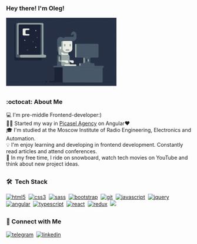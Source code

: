 ### Hey there! I'm Oleg!
<img alt="Night Coding" src="./Night-Coding.gif"/>

##
### :octocat: About Me

💻&nbsp;I'm pre-middle Frontend-developer:)\
💁‍♂️&nbsp;Started my way in [Picasel Agency](https://picasel.agency/) on Angular❤️\
🎓&nbsp;I'm studied at the Moscow Institute of Radio Engineering, Electronics and Automation.\
💡&nbsp;I'm enjoy learning and developing in frontend development. Constantly read articles and attend conferences.\
🍤&nbsp;In my free time, I ride on snowboard, watch tech movies on YouTube and think about new project ideas.
  
##
### 🛠 &nbsp;Tech Stack
<p align="left"> 
  <a href="https://www.w3.org/html/" target="_blank"> <img src="https://cdn.jsdelivr.net/gh/devicons/devicon/icons/html5/html5-original.svg" alt="html5" width="40" height="40"/></a>&nbsp; 
  <a href="https://www.w3schools.com/css/" target="_blank"> <img src="https://cdn.jsdelivr.net/gh/devicons/devicon/icons/css3/css3-original.svg" alt="css3" width="40" height="40"/></a>&nbsp;
  <a href="https://sass-lang.com/" target="_blank"> <img src="https://cdn.jsdelivr.net/gh/devicons/devicon/icons/sass/sass-original.svg" alt="sass" width="40" height="40"/></a>&nbsp;
  <a href="https://getbootstrap.com/" target="_blank"> <img src="https://cdn.jsdelivr.net/gh/devicons/devicon/icons/bootstrap/bootstrap-plain-wordmark.svg" alt="bootstrap" width="40" height="40"/></a>&nbsp;
  <a href="https://git-scm.com" target="_blank"> <img src="https://cdn.jsdelivr.net/gh/devicons/devicon/icons/git/git-original-wordmark.svg" alt="git" width="40" height="40"/></a>&nbsp;
  <a href="https://www.javascript.com" target="_blank"> <img src="https://cdn.jsdelivr.net/gh/devicons/devicon/icons/javascript/javascript-plain.svg" alt="javascript" width="40" height="40"/></a>&nbsp;
  <a href="https://jquery.com/" target="_blank"><img src="https://cdn.jsdelivr.net/gh/devicons/devicon/icons/jquery/jquery-plain-wordmark.svg" alt="jquery" width="40" height="40"/></a>&nbsp;
  <a href="https://angular.io/" target="_blank"> <img src="https://cdn.jsdelivr.net/gh/devicons/devicon/icons/angularjs/angularjs-original.svg" alt="angular" width="40" height="40"/></a>&nbsp;
  <a href="https://www.typescriptlang.org/" target="_blank"> <img src="https://cdn.jsdelivr.net/gh/devicons/devicon/icons/typescript/typescript-plain.svg" alt="typescript" width="40" height="40"/></a>&nbsp;
  <a href="https://reactjs.org/" target="_blank"> <img src="https://cdn.jsdelivr.net/gh/devicons/devicon/icons/react/react-original-wordmark.svg" alt="react" width="40" height="40"/></a>&nbsp;
  <a href="https://redux.js.org" target="_blank"> <img src="https://cdn.jsdelivr.net/gh/devicons/devicon/icons/redux/redux-original.svg" alt="redux" width="40" height="40"/></a>&nbsp;
<img height="180em" src="https://github-readme-stats-eight-theta.vercel.app/api/top-langs/?username=nixyar&layout=compact&langs_count=8&theme=algolia"/>
</p>


##
### 🤙 Connect with Me
  <a href="tg://resolve?domain=nixyar" target="_blank"> <img src="https://cdn3.iconfinder.com/data/icons/social-media-chamfered-corner/154/telegram-512.png" alt="telegram" width="50" height="50"/></a>&nbsp; 
  <a href="https://www.linkedin.com/in/oleg-kozlov-4191a0217/" target="_blank"> <img src="https://cdn2.iconfinder.com/data/icons/social-media-2285/512/1_Linkedin_unofficial_colored_svg-1024.png" alt="linkedin" width="50" height="50"/></a>&nbsp; 
